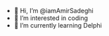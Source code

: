 - 👋 Hi, I’m @iamAmirSadeghi
- 👀 I’m interested in coding
- 🌱 I’m currently learning Delphi
<!---
iamAmirSadeghi/iamAmirSadeghi is a ✨ special ✨ repository because its `README.md` (this file) appears on your GitHub profile.
You can click the Preview link to take a look at your changes.
--->
